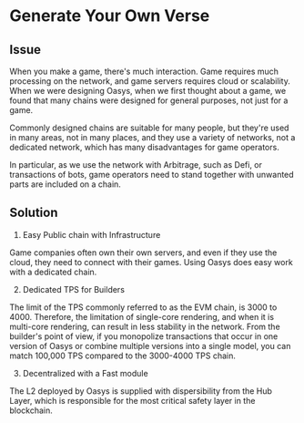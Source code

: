 # Generate Your Own Verse

## Issue

When you make a game, there's much interaction. Game requires much processing on the network, and game servers requires cloud or scalability. When we were designing Oasys, when we first thought about a game, we found that many chains were designed for general purposes, not just for a game. 

Commonly designed chains are suitable for many people, but they're used in many areas, not in many places, and they use a variety of networks, not a dedicated network, which has many disadvantages for game operators. 

In particular, as we use the network with Arbitrage, such as Defi, or transactions of bots, game operators need to stand together with unwanted parts are included on a chain. 


## Solution 

1. Easy Public chain with Infrastructure 

Game companies often own their own servers, and even if they use the cloud, they need to connect with their games. Using Oasys does easy work with a dedicated chain. 

2. Dedicated TPS for Builders

The limit of the TPS commonly referred to as the EVM chain, is 3000 to 4000. Therefore, the limitation of single-core rendering, and when it is multi-core rendering, can result in less stability in the network. 
From the builder's point of view, if you monopolize transactions that occur in one version of Oasys or combine multiple versions into a single model, you can match 100,000 TPS compared to the 3000-4000 TPS chain. 

3. Decentralized with a Fast module 

The L2 deployed by Oasys is supplied with dispersibility from the Hub Layer, which is responsible for the most critical safety layer in the blockchain.